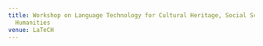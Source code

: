```yaml
---
title: Workshop on Language Technology for Cultural Heritage, Social Sciences, and
  Humanities
venue: LaTeCH
---
```


